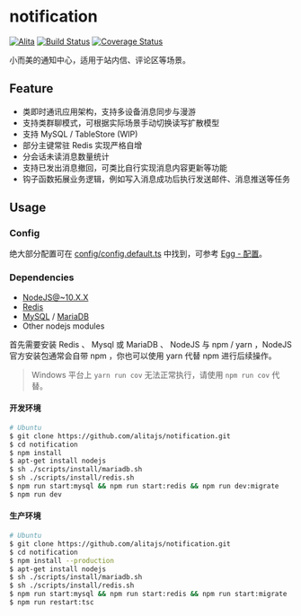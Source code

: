 # notification

[![Alita](https://img.shields.io/badge/alitajs-notification-blue.svg)](https://github.com/alitajs/notification)
[![Build Status](https://travis-ci.com/alitajs/notification.svg?branch=master)](https://travis-ci.com/alitajs/notification)
[![Coverage Status](https://coveralls.io/repos/github/alitajs/notification/badge.svg?branch=master)](https://coveralls.io/github/alitajs/notification?branch=master)

小而美的通知中心，适用于站内信、评论区等场景。

## Feature

- 类即时通讯应用架构，支持多设备消息同步与漫游
- 支持类群聊模式，可根据实际场景手动切换读写扩散模型
- 支持 MySQL / TableStore (WIP)
- 部分主键常驻 Redis 实现严格自增
- 分会话未读消息数量统计
- 支持已发出消息撤回，可类比自行实现消息内容更新等功能
- 钩子函数拓展业务逻辑，例如写入消息成功后执行发送邮件、消息推送等任务

## Usage

### Config

绝大部分配置可在 [config/config.default.ts](https://github.com/alitajs/notification/blob/master/config/config.default.ts) 中找到，可参考 [Egg - 配置](https://eggjs.org/zh-cn/basics/config.html)。

### Dependencies

- [NodeJS@~10.X.X](https://nodejs.org/dist/latest-v10.x/)
- [Redis](https://redis.io/download)
- [MySQL](https://dev.mysql.com/downloads/mysql/) / [MariaDB](https://downloads.mariadb.org/mariadb)
- Other nodejs modules

首先需要安装 Redis 、 Mysql 或 MariaDB 、 NodeJS 与 npm / yarn ，NodeJS 官方安装包通常会自带 npm ，你也可以使用 yarn 代替 npm 进行后续操作。

> Windows 平台上 `yarn run cov` 无法正常执行，请使用 `npm run cov` 代替。

#### 开发环境

```bash
# Ubuntu
$ git clone https://github.com/alitajs/notification.git
$ cd notification
$ npm install
$ apt-get install nodejs
$ sh ./scripts/install/mariadb.sh
$ sh ./scripts/install/redis.sh
$ npm run start:mysql && npm run start:redis && npm run dev:migrate
$ npm run dev
```

#### 生产环境

```bash
# Ubuntu
$ git clone https://github.com/alitajs/notification.git
$ cd notification
$ npm install --production
$ apt-get install nodejs
$ sh ./scripts/install/mariadb.sh
$ sh ./scripts/install/redis.sh
$ npm run start:mysql && npm run start:redis && npm run start:migrate
$ npm run restart:tsc
```
